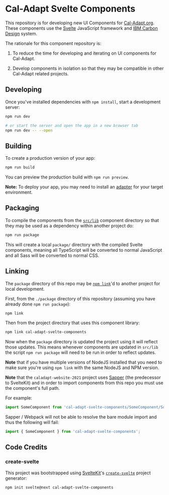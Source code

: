 # Cal-Adapt Svelte Components

This repository is for developing new UI Components for [Cal-Adapt.org](https://cal-adapt.org). These components use the [Svelte](https://svelte.dev/) JavaScript framework and [IBM Carbon Design](https://www.carbondesignsystem.com/) system.

The rationale for this component repository is:

1. To reduce the time for developing and iterating on UI components for Cal-Adapt.

2. Develop components in isolation so that they may be compatible in other Cal-Adapt related projects.

## Developing

Once you've installed dependencies with `npm install`, start a development server:

```bash
npm run dev

# or start the server and open the app in a new browser tab
npm run dev -- --open
```

## Building

To create a production version of your app:

```bash
npm run build
```

You can preview the production build with `npm run preview`.

**Note:** To deploy your app, you may need to install an [adapter](https://kit.svelte.dev/docs/adapters) for your target environment.

## Packaging

To compile the components from the [`src/lib`](./src/lib/) component directory so that they may be used as a dependency within another project do:

```bash
npm run package
```

This will create a local `package/` directory with the compiled Svelte components, meaning all TypeScript will be converted to normal JavaScript and all Sass will be converted to normal CSS.

## Linking

The `package` directory of this repo may be [`npm link`](https://docs.npmjs.com/cli/v7/commands/npm-link)'d to another project for local development.

First, from the `./package` directory of this repository (assuming you have already done `npm run package`):

```bash
npm link
```

Then from the project directory that uses this component library:

```bash
npm link cal-adapt-svelte-components
```

Now when the `package` directory is updated the project using it will reflect those updates. This means whenever components are updated in `src/lib` the script `npm run package` will need to be run in order to reflect updates.

**Note** that if you have multiple versions of NodeJS installed that you need to make sure you're using `npm link` with the same NodeJS and NPM version.

**Note** that the `caladapt-website-2021` project uses [Sapper](https://sapper.svelte.dev) (the predecessor to SvelteKit) and in order to import components from this repo you must use the component's full path.

For example:

```js
import SomeComponent from 'cal-adapt-svelte-components/SomeComponent/SomeComponent.svelte';
```

Sapper / Webpack will not be able to resolve the bare module import and thus the following will fail:

```js
import { SomeComponent } from 'cal-adapt-svelte-components';
```

## Code Credits

### create-svelte

This project was bootstrapped using [SvelteKit](https://kit.svelte.dev)'s [`create-svelte`](https://github.com/sveltejs/kit/tree/master/packages/create-svelte) project generator:

```bash
npm init svelte@next cal-adapt-svelte-components
```
